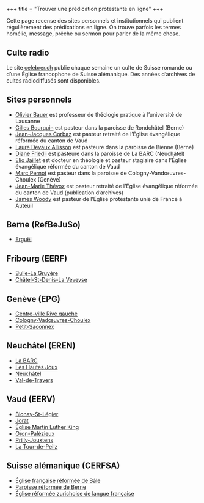 +++
title = "Trouver une prédication protestante en ligne"
+++

Cette page recense des sites personnels et institutionnels qui publient régulièrement des prédications en ligne. On trouve parfois les termes homélie, message, prêche ou sermon pour parler de la même chose.

## Culte radio

Le site [celebrer.ch](https://www.celebrer.ch/) publie chaque semaine un culte de Suisse romande ou d’une Église francophone de Suisse alémanique. Des années d’archives de cultes radiodiffusés sont disponibles.

## Sites personnels

- [Olivier Bauer](https://olivierbauer.org/predications/) est professeur de théologie pratique à l’université de Lausanne
- [Gilles Bourquin](https://gillesbourquin.ch/category/predications/) est pasteur dans la paroisse de Rondchâtel (Berne)
- [Jean-Jacques Corbaz](http://textesdejjcorbaz.blogspot.com/) est pasteur retraité de l’Église évangélique réformée du canton de Vaud
- [Laure Devaux Allisson](https://lauredevaux.ch/category/celebrations/) est pasteure dans la paroisse de Bienne (Berne)
- [Diane Friedli](https://dianefriedli.ch/category/predication/) est pasteure dans la paroisse de La BARC (Neuchâtel)
- [Elio Jaillet](https://eliojaillet.ch/category/predication/) est docteur en théologie et pasteur stagiaire dans l’Église évangélique réformée du canton de Vaud
- [Marc Pernot](http://marcpernot.net/) est pasteur dans la paroisse de Cologny-Vandœuvres-Choulex (Genève)
- [Jean-Marie Thévoz](http://clamans.hautetfort.com/) est pasteur retraité de l’Église évangélique réformée du canton de Vaud (publication d’archives)
- [James Woody](https://espritdeliberte.leswoody.net/category/predication/) est pasteur de l’Église protestante unie de France à Auteuil

## Berne (RefBeJuSo)

- [Erguël](https://referguel.ch/accueil/)

## Fribourg (EERF)

- [Bulle-La Gruyère](https://eglise-bulle.ch/project/cultes/)
- [Châtel-St-Denis-La Veveyse](https://www.protestant-laveveyse.ch/ressources/#predications)

## Genève (EPG)

- [Centre-ville Rive gauche](https://centre-ville-rive-gauche.epg.ch/multimedia/cultes-et-predications/)
- [Cologny-Vadœuvres-Choulex](https://colvancho.epg.ch/?page_id=8)
- [Petit-Saconnex](https://petit-saconnex.epg.ch/predications/)

## Neuchâtel (EREN)

- [La BARC](https://www.eren.ch/barc/category/cultes/)
- [Les Hautes Joux](https://www.eren.ch/hautesjoux/category/predication/)
- [Neuchâtel](https://www.eren.ch/neuchatel/category/predications/)
- [Val-de-Travers](https://paroissereformeevaldetravers.wordpress.com/category/predications/)

## Vaud (EERV)

- [Blonay-St-Légier](https://www.eerv.ch/region/riviera-pays-denhaut/blonay-saint-legier/activites/nos-predications)
- [Jorat](https://www.eerv.ch/region/la-broye/jorat/activites/spiritualite/toutes-les-predications)
- [Église Martin Luther King](https://www.eerv.ch/activites-cantonales/eglise-martin-luther-king-lausanne/activites/predications/)
- [Oron-Palézieux](https://www.eerv.ch/region/la-broye/oron-palezieux/activites/celebrations/predications-des-cultes)
- [Prilly-Jouxtens](https://www.eerv.ch/region/les-chamberonnes/prilly-jouxtens/pratique/meditations-et-predications)
- [La Tour-de-Peilz](https://www.eerv.ch/region/riviera-pays-denhaut/la-tour-de-peilz/pratique/predications)

## Suisse alémanique (CERFSA)

- [Église française réformée de Bâle](https://www.erk-bs.ch/kg/eglise/predications)
- [Paroisse réformée de Berne](https://www.egliserefberne.ch/fr/celebrer/predications-49.html)
- [Église réformée zurichoise de langue française](https://www.erfz.ch/tlcharger/prdications/2024/)
